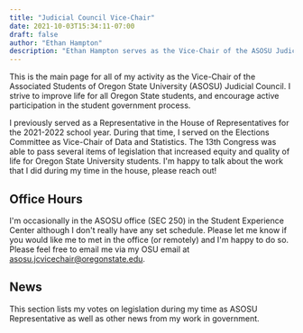 ```yaml
---
title: "Judicial Council Vice-Chair"
date: 2021-10-03T15:34:11-07:00
draft: false
author: "Ethan Hampton"
description: "Ethan Hampton serves as the Vice-Chair of the ASOSU Judicial Council"
---
```


This is the main page for all of my activity as the Vice-Chair of the Associated Students of Oregon State University (ASOSU) Judicial Council. I strive to improve life for all Oregon State students, and encourage active participation in the student government process.

I previously served as a Representative in the House of Representatives for the 2021-2022 school year. During that time, I served on the Elections Committee as Vice-Chair of Data and Statistics. The 13th Congress was able to pass several items of legislation that increased equity and quality of life for Oregon State University students. I'm happy to talk about the work that I did during my time in the house, please reach out!

## Office Hours

I'm occasionally in the ASOSU office (SEC 250) in the Student Experience Center although I don't really have any set schedule. Please let me know if you would like me to met in the office (or remotely) and I'm happy to do so. Please feel free to email me via my OSU email at [asosu.jcvicechair@oregonstate.edu](mailto:asosu.jcvicechair@oregonstate.edu).


## News

This section lists my votes on legislation during my time as ASOSU Representative as well as other news from my work in government.